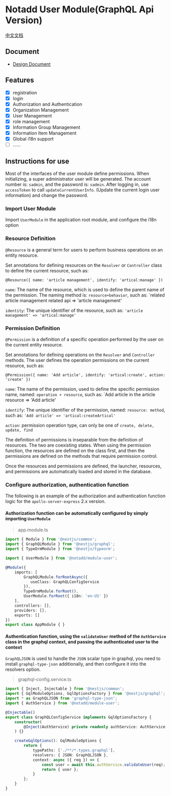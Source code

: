 # Notadd User Module(GraphQL Api Version)

[中文文档](./README_zh.md)

## Document

- [Design Document](./doc/design.md)

## Features

- [x] registration
- [x] login
- [x] Authorization and Authentication
- [x] Organization Management
- [x] User Management
- [x] role management
- [x] Information Group Management
- [x] Information Item Management
- [x] Global i18n support
- [ ] ......

## Instructions for use

Most of the interfaces of the user module define permissions. When initializing, a super administrator user will be generated. The account number is: `sadmin`, and the password is: `sadmin`. After logging in, use `accessToken` to call `updateCurrentUserInfo`. (Update the current login user information) and change the password.

### Import User Module

Import `UserModule` in the application root module, and configure the i18n option

### Resource Definition

`@Resource` is a general term for users to perform business operations on an entity resource.

Set annotations for defining resources on the `Resolver` or `Controller` class to define the current resource, such as:

`@Resource({ name: 'article management', identify: 'artical:manage' })`

`name`: The name of the resource, which is used to define the parent name of the permission. The naming method is: `resource+behavior`, such as: `related article management related api => 'article management'

`identity`: The unique identifier of the resource, such as: `'article management' => 'artical:manage'`

### Permission Definition

`@Permission` is a definition of a specific operation performed by the user on the current entity resource.

Set annotations for defining operations on the `Resolver` and `Controller` methods. The user defines the operation permissions on the current resource, such as:

`@Permission({ name: 'Add article', identify: 'artical:create', action: 'create' })`

`name`: The name of the permission, used to define the specific permission name, named: `operation + resource`, such as: `Add article in the article resource => 'Add article'

`identify`: The unique identifier of the permission, named: `resource: method`, such as: `'Add article' => 'artical:createArtical'`

`action`: permission operation type, can only be one of `create, delete, update, find`

The definition of permissions is inseparable from the definition of resources. The two are coexisting states. When using the permission function, the resources are defined on the class first, and then the permissions are defined on the methods that require permission control.

Once the resources and permissions are defined, the launcher, resources, and permissions are automatically loaded and stored in the database.

### Configure authorization, authentication function

The following is an example of the authorization and authentication function logic for the `apollo-server-express` 2.x version.

#### Authorization function can be automatically configured by simply importing `UserModule`

> app.module.ts

```typescript
import { Module } from '@nestjs/common';
import { GraphQLModule } from '@nestjs/graphql';
import { TypeOrmModule } from '@nestjs/typeorm';

import { UserModule } from '@notadd/module-user';

@Module({
    imports: [
        GraphQLModule.forRootAsync({
           useClass: GraphQLConfigService
        }),
        TypeOrmModule.forRoot(),
        UserModule.forRoot({ i18n: 'en-US' })
    ],
    controllers: [],
    providers: [],
    exports: []
})
export class AppModule { }
```

#### Authentication function, using the `validateUser` method of the `AuthService` class in the graphql context, and passing the authenticated user to the context

`GraphQLJSON` is used to handle the `JSON` scalar type in graphql, you need to install `graphql-type-json` additionally, and then configure it into the resolvers option.

> graphql-config.service.ts

```typescript
import { Inject, Injectable } from '@nestjs/common';
import { GqlModuleOptions, GqlOptionsFactory } from '@nestjs/graphql';
import * as GraphQLJSON from 'graphql-type-json';
import { AuthService } from '@notadd/module-user';

@Injectable()
export class GraphQLConfigService implements GqlOptionsFactory {
    constructor(
        @Inject(AuthService) private readonly authService: AuthService
    ) {}

    createGqlOptions(): GqlModuleOptions {
        return {
            typePaths: ['./**/*.types.graphql'],
            resolvers: { JSON: GraphQLJSON },
            context: async ({ req }) => {
                const user = await this.authService.validateUser(req);
                return { user };
            }
        };
    }
}
```